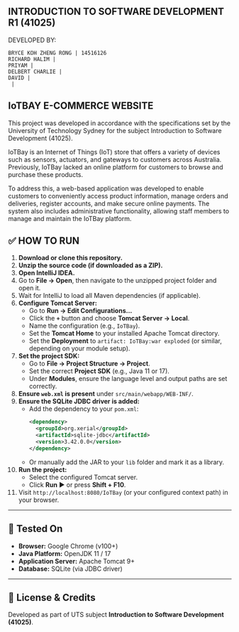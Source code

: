 ## INTRODUCTION TO SOFTWARE DEVELOPMENT R1 (41025)

DEVELOPED BY:

	BRYCE KOH ZHENG RONG | 14516126
	RICHARD HALIM |   
	PRIYAM |  
	DELBERT CHARLIE |   
	DAVID |   	
	 |   

## IoTBAY E-COMMERCE WEBSITE
This project was developed in accordance with the specifications set by the University of Technology Sydney for the subject Introduction to Software Development (41025).

IoTBay is an Internet of Things (IoT) store that offers a variety of devices such as sensors, actuators, and gateways to customers across Australia. Previously, IoTBay lacked an online platform for customers to browse and purchase these products.

To address this, a web-based application was developed to enable customers to conveniently access product information, manage orders and deliveries, register accounts, and make secure online payments. The system also includes administrative functionality, allowing staff members to manage and maintain the IoTBay platform.

## ✅ HOW TO RUN

1. **Download or clone this repository.**
2. **Unzip the source code (if downloaded as a ZIP).**
3. **Open IntelliJ IDEA.**
4. Go to **File → Open**, then navigate to the unzipped project folder and open it.
5. Wait for IntelliJ to load all Maven dependencies (if applicable).
6. **Configure Tomcat Server:**
    - Go to **Run → Edit Configurations...**
    - Click the **`+`** button and choose **Tomcat Server → Local**.
    - Name the configuration (e.g., `IoTBay`).
    - Set the **Tomcat Home** to your installed Apache Tomcat directory.
    - Set the **Deployment** to `artifact: IoTBay:war exploded` (or similar, depending on your module setup).
7. **Set the project SDK:**
    - Go to **File → Project Structure → Project**.
    - Set the correct **Project SDK** (e.g., Java 11 or 17).
    - Under **Modules**, ensure the language level and output paths are set correctly.
8. **Ensure `web.xml` is present** under `src/main/webapp/WEB-INF/`.
9. **Ensure the SQLite JDBC driver is added:**
    - Add the dependency to your `pom.xml`:
      ```xml
      <dependency>
        <groupId>org.xerial</groupId>
        <artifactId>sqlite-jdbc</artifactId>
        <version>3.42.0.0</version>
      </dependency>
      ```
    - Or manually add the JAR to your `lib` folder and mark it as a library.
10. **Run the project:**
    - Select the configured Tomcat server.
    - Click **Run** ▶ or press **Shift + F10**.
11. Visit `http://localhost:8080/IoTBay` (or your configured context path) in your browser.
---

## 🧪 Tested On

- **Browser:** Google Chrome (v100+)
- **Java Platform:** OpenJDK 11 / 17
- **Application Server:** Apache Tomcat 9+
- **Database:** SQLite (via JDBC driver)

---

## 📄 License & Credits

Developed as part of UTS subject **Introduction to Software Development (41025)**.
